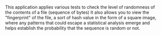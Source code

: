 This application applies various tests to check the level of randomness of the contents of a file (sequence of bytes)
It also allows you to view the "fingerprint" of the file, a sort of hash value in the form of a square image, where any patterns that could escape a statistical analysis emerge and helps establish the probability that the sequence is random or not.
